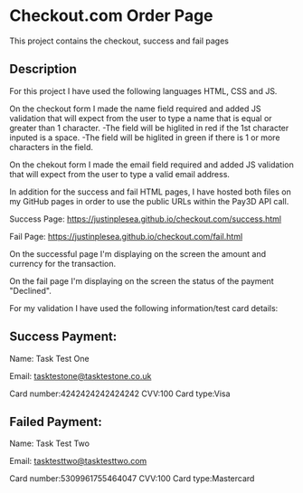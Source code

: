 # Checkout.com Order Page

This project contains the checkout, success and fail pages

## Description

For this project I have used the following languages HTML, CSS and JS.

On the checkout form I made the name field required and added JS validation that will expect from the user to type a name that is equal or greater than 1 character.
	-The field will be higlited in red if the 1st character inputed is a space.
	-The field will be higlited in green if there is 1 or more characters in the field.

On the chekout form I made the email field required and added JS validation that will expect from the user to type a valid email address.

In addition for the success and fail HTML pages, I have hosted both files on my GitHub pages in order to use the public URLs within the Pay3D API call.

Success Page: https://justinplesea.github.io/checkout.com/success.html

Fail Page: https://justinplesea.github.io/checkout.com/fail.html

On the successful page I'm displaying on the screen the amount and currency for the transaction.

On the fail page I'm displaying on the screen the status of the payment "Declined".

For my validation I have used the following information/test card details:

Success Payment:
------------------
Name: Task Test One

Email: tasktestone@tasktestone.co.uk

Card number:4242424242424242
CVV:100
Card type:Visa


Failed Payment:
------------------
Name: Task Test Two

Email: tasktesttwo@tasktesttwo.com

Card number:5309961755464047
CVV:100
Card type:Mastercard

